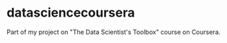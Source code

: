 datasciencecoursera
===================

Part of my project on "The Data Scientist's Toolbox" course on Coursera.
